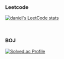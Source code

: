 <br>

### Leetcode
[![daniel's LeetCode stats](https://leetcode-stats-six.vercel.app/?username=donghyun-daniel&theme=dark)](https://github.com/donghyun-daniel/PS-LeetCode)

<br>

### BOJ
[![Solved.ac Profile](http://mazassumnida.wtf/api/v2/generate_badge?boj=zidane92)](https://solved.ac/zidane92e)
